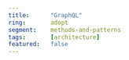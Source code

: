 ```yaml
---
title:      "GraphQL"
ring:       adopt
segment:    methods-and-patterns
tags:       [architecture]
featured:   false
---
```

